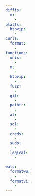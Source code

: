 ```yaml
---
diffis:
  m:
    -
platfs:
  htbvip:
    -
curls:
  format:
    -
functions:
  unix:
    -
  m:
    -
  htbvip:
    -
  fuzz:
    -
  git:
    -
  pathtr:
    -
  al:
    -
  sql:
    -
  creds:
    -
  sudo:
    -
  logical:
    -

wals:
  formatwu:
    -
  formatvi:
    -
---
```

